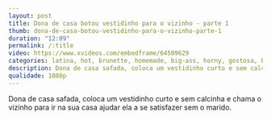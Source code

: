 ```yaml
---
layout: post
title: Dona de casa botou vestidinho para o vizinho - parte 1
thumb: dona-de-casa-botou-vestidinho-para-o-vizinho-parte-1
duration: "12:09"
permalink: /:title
video: https://www.xvideos.com/embedframe/64509629
categories: latina, hot, brunette, homemade, big-ass, horny, gostosa, big-cock, novinha
description: Dona de casa safada, coloca um vestidinho curto e sem calcinha e chama o vizinho para ir na sua casa ajudar ela a se satisfazer sem o marido.
qualidade: 1080p
---
```

Dona de casa safada, coloca um vestidinho curto e sem calcinha e chama o vizinho para ir na sua casa ajudar ela a se satisfazer sem o marido.